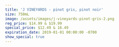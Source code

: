 ```yaml
---
title: 'J VINEYARDS - pinot gris, pinot noir'
size: 750mL
image: /assets/images/j-vineyards-pinot-gris-2.png
reg_price: $14.99 & $19.99
special_price: $12.49 & 16.49
expiration_date: 2019-01-01 00:00:00 -0700
show_special: true
---
```


